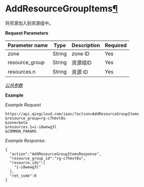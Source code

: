 ---
---

# AddResourceGroupItems[¶](#addresourcegroupitems "永久链接至标题")

将资源加入到资源组中。

**Request Parameters**

| Parameter name | Type | Description | Required |
| --- | --- | --- | --- |
| zone | String | zone ID | Yes |
| resource_group | String | 资源组ID | Yes |
| resources.n | String | 资源 ID | Yes |

[_公共参数_](../../common/parameters.html#api-common-parameters)

**Example**

_Example Request_

```
https://api.qingcloud.com/iaas/?action=AddResourceGroupItems
&resource_group=rg-c7hmvt8u
&zone=beta
&resources.1=i-i8wewg3l
&COMMON_PARAMS
```

_Example Response_:

```
{
  "action":"AddResourceGroupItemsResponse",
  "resource_group_id":"rg-c7hmvt8u",
  "resource_ids":[
    "i-i8wewg3l"
  ],
  "ret_code":0
}
```
